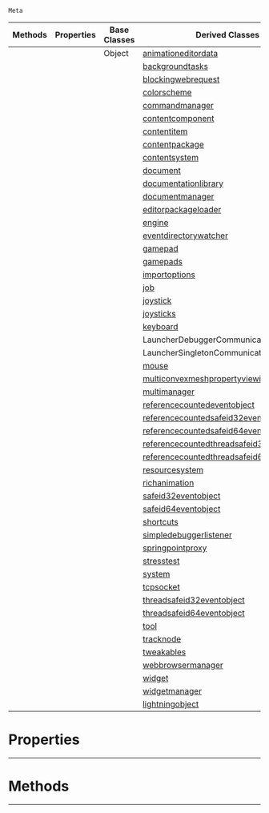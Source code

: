  `Meta`

|Methods|Properties|Base Classes|Derived Classes|
|---|---|---|---|
| | |Object|[animationeditordata](https://plasmaengine.github.io/PlasmaDocs/Plasma1/C++/code_reference/class_reference/animationeditordata.md)|
| | | |[backgroundtasks](https://plasmaengine.github.io/PlasmaDocs/Plasma1/C++/code_reference/class_reference/backgroundtasks.md)|
| | | |[blockingwebrequest](https://plasmaengine.github.io/PlasmaDocs/Plasma1/C++/code_reference/class_reference/blockingwebrequest.md)|
| | | |[colorscheme](https://plasmaengine.github.io/PlasmaDocs/Plasma1/C++/code_reference/class_reference/colorscheme.md)|
| | | |[commandmanager](https://plasmaengine.github.io/PlasmaDocs/Plasma1/C++/code_reference/class_reference/commandmanager.md)|
| | | |[contentcomponent](https://plasmaengine.github.io/PlasmaDocs/Plasma1/C++/code_reference/class_reference/contentcomponent.md)|
| | | |[contentitem](https://plasmaengine.github.io/PlasmaDocs/Plasma1/C++/code_reference/class_reference/contentitem.md)|
| | | |[contentpackage](https://plasmaengine.github.io/PlasmaDocs/Plasma1/C++/code_reference/class_reference/contentpackage.md)|
| | | |[contentsystem](https://plasmaengine.github.io/PlasmaDocs/Plasma1/C++/code_reference/class_reference/contentsystem.md)|
| | | |[document](https://plasmaengine.github.io/PlasmaDocs/Plasma1/C++/code_reference/class_reference/document.md)|
| | | |[documentationlibrary](https://plasmaengine.github.io/PlasmaDocs/Plasma1/C++/code_reference/class_reference/documentationlibrary.md)|
| | | |[documentmanager](https://plasmaengine.github.io/PlasmaDocs/Plasma1/C++/code_reference/class_reference/documentmanager.md)|
| | | |[editorpackageloader](https://plasmaengine.github.io/PlasmaDocs/Plasma1/C++/code_reference/class_reference/editorpackageloader.md)|
| | | |[engine](https://plasmaengine.github.io/PlasmaDocs/Plasma1/C++/code_reference/class_reference/engine.md)|
| | | |[eventdirectorywatcher](https://plasmaengine.github.io/PlasmaDocs/Plasma1/C++/code_reference/class_reference/eventdirectorywatcher.md)|
| | | |[gamepad](https://plasmaengine.github.io/PlasmaDocs/Plasma1/C++/code_reference/class_reference/gamepad.md)|
| | | |[gamepads](https://plasmaengine.github.io/PlasmaDocs/Plasma1/C++/code_reference/class_reference/gamepads.md)|
| | | |[importoptions](https://plasmaengine.github.io/PlasmaDocs/Plasma1/C++/code_reference/class_reference/importoptions.md)|
| | | |[job](https://plasmaengine.github.io/PlasmaDocs/Plasma1/C++/code_reference/class_reference/job.md)|
| | | |[joystick](https://plasmaengine.github.io/PlasmaDocs/Plasma1/C++/code_reference/class_reference/joystick.md)|
| | | |[joysticks](https://plasmaengine.github.io/PlasmaDocs/Plasma1/C++/code_reference/class_reference/joysticks.md)|
| | | |[keyboard](https://plasmaengine.github.io/PlasmaDocs/Plasma1/C++/code_reference/class_reference/keyboard.md)|
| | | |LauncherDebuggerCommunication|
| | | |LauncherSingletonCommunication|
| | | |[mouse](https://plasmaengine.github.io/PlasmaDocs/Plasma1/C++/code_reference/class_reference/mouse.md)|
| | | |[multiconvexmeshpropertyviewinfo](https://plasmaengine.github.io/PlasmaDocs/Plasma1/C++/code_reference/class_reference/multiconvexmeshpropertyviewinfo.md)|
| | | |[multimanager](https://plasmaengine.github.io/PlasmaDocs/Plasma1/C++/code_reference/class_reference/multimanager.md)|
| | | |[referencecountedeventobject](https://plasmaengine.github.io/PlasmaDocs/Plasma1/C++/code_reference/class_reference/referencecountedeventobject.md)|
| | | |[referencecountedsafeid32eventobject](https://plasmaengine.github.io/PlasmaDocs/Plasma1/C++/code_reference/class_reference/referencecountedsafeid32eventobject.md)|
| | | |[referencecountedsafeid64eventobject](https://plasmaengine.github.io/PlasmaDocs/Plasma1/C++/code_reference/class_reference/referencecountedsafeid64eventobject.md)|
| | | |[referencecountedthreadsafeid32eventobject](https://plasmaengine.github.io/PlasmaDocs/Plasma1/C++/code_reference/class_reference/referencecountedthreadsafeid32eventobject.md)|
| | | |[referencecountedthreadsafeid64eventobject](https://plasmaengine.github.io/PlasmaDocs/Plasma1/C++/code_reference/class_reference/referencecountedthreadsafeid64eventobject.md)|
| | | |[resourcesystem](https://plasmaengine.github.io/PlasmaDocs/Plasma1/C++/code_reference/class_reference/resourcesystem.md)|
| | | |[richanimation](https://plasmaengine.github.io/PlasmaDocs/Plasma1/C++/code_reference/class_reference/richanimation.md)|
| | | |[safeid32eventobject](https://plasmaengine.github.io/PlasmaDocs/Plasma1/C++/code_reference/class_reference/safeid32eventobject.md)|
| | | |[safeid64eventobject](https://plasmaengine.github.io/PlasmaDocs/Plasma1/C++/code_reference/class_reference/safeid64eventobject.md)|
| | | |[shortcuts](https://plasmaengine.github.io/PlasmaDocs/Plasma1/C++/code_reference/class_reference/shortcuts.md)|
| | | |[simpledebuggerlistener](https://plasmaengine.github.io/PlasmaDocs/Plasma1/C++/code_reference/class_reference/simpledebuggerlistener.md)|
| | | |[springpointproxy](https://plasmaengine.github.io/PlasmaDocs/Plasma1/C++/code_reference/class_reference/springpointproxy.md)|
| | | |[stresstest](https://plasmaengine.github.io/PlasmaDocs/Plasma1/C++/code_reference/class_reference/stresstest.md)|
| | | |[system](https://plasmaengine.github.io/PlasmaDocs/Plasma1/C++/code_reference/class_reference/system.md)|
| | | |[tcpsocket](https://plasmaengine.github.io/PlasmaDocs/Plasma1/C++/code_reference/class_reference/tcpsocket.md)|
| | | |[threadsafeid32eventobject](https://plasmaengine.github.io/PlasmaDocs/Plasma1/C++/code_reference/class_reference/threadsafeid32eventobject.md)|
| | | |[threadsafeid64eventobject](https://plasmaengine.github.io/PlasmaDocs/Plasma1/C++/code_reference/class_reference/threadsafeid64eventobject.md)|
| | | |[tool](https://plasmaengine.github.io/PlasmaDocs/Plasma1/C++/code_reference/class_reference/tool.md)|
| | | |[tracknode](https://plasmaengine.github.io/PlasmaDocs/Plasma1/C++/code_reference/class_reference/tracknode.md)|
| | | |[tweakables](https://plasmaengine.github.io/PlasmaDocs/Plasma1/C++/code_reference/class_reference/tweakables.md)|
| | | |[webbrowsermanager](https://plasmaengine.github.io/PlasmaDocs/Plasma1/C++/code_reference/class_reference/webbrowsermanager.md)|
| | | |[widget](https://plasmaengine.github.io/PlasmaDocs/Plasma1/C++/code_reference/class_reference/widget.md)|
| | | |[widgetmanager](https://plasmaengine.github.io/PlasmaDocs/Plasma1/C++/code_reference/class_reference/widgetmanager.md)|
| | | |[lightningobject](https://plasmaengine.github.io/PlasmaDocs/Plasma1/C++/code_reference/class_reference/lightningobject.md)|


 #  Properties


---  
 #  Methods


---  
 

 